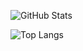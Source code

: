 ![GitHub Stats](https://github-readme-stats.vercel.app/api?username=x7key&theme=blue-green)

![Top Langs](https://github-readme-stats.vercel.app/api/top-langs/?username=x7key&theme=blue-green)

<!--
**x7key/x7key** is a ✨ _special_ ✨ repository because its `README.md` (this file) appears on your GitHub profile.

Here are some ideas to get you started:

- 🔭 I’m currently working on ...
- 🌱 I’m currently learning ...
- 👯 I’m looking to collaborate on ...
- 🤔 I’m looking for help with ...
- 💬 Ask me about ...
- 📫 How to reach me: ...
- 😄 Pronouns: ...
- ⚡ Fun fact: ...
-->
